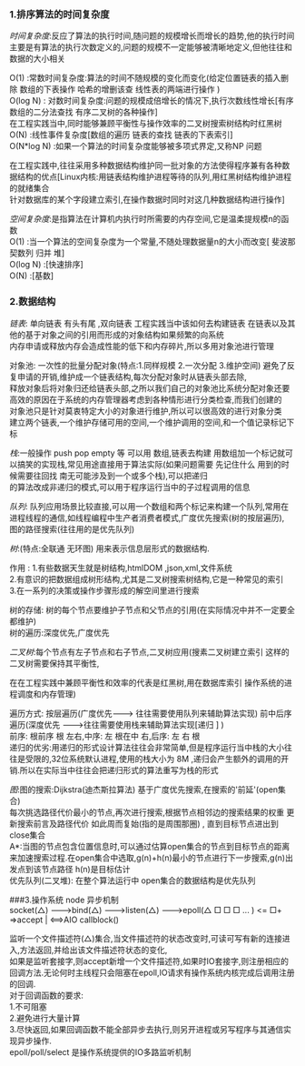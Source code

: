 ### 1.排序算法的时间复杂度

_时间复杂度_:反应了算法的执行时间,随问题的规模增长而增长的趋势,他的执行时间主要是有算法的执行次数定义的,问题的规模不一定能够被清晰地定义,但他往往和数据的大小相关  
  
O(1) :常数时间复杂度:算法的时间不随规模的变化而变化(给定位置链表的插入删除 数组的下表操作 哈希的增删该查 线性表的两端进行操作 )  
O(log N) : 对数时间复杂度:问题的规模成倍增长的情况下,执行次数线性增长[有序数组的二分法查找 有序二叉树的各种操作]  
在工程实践当中,同时能够兼顾平衡性与操作效率的二叉树搜索树结构时红黑树  
O(N) :线性事件复杂度[数组的遍历  链表的查找  链表的下表索引]  
O(N*log N) :如果一个算法的时间复杂度能够被多项式界定,又称NP 问题  
  
在工程实践中,往往采用多种数据结构维护同一批对象的方法使得程序兼有各种数据结构的优点[Linux内核:用链表结构维护进程等待的队列,用红黑树结构维护进程的就绪集合  
针对数据库的某个字段建立索引,在操作数据时同时对这几种数据结构进行操作]  

_空间复杂度_:是指算法在计算机内执行时所需要的内存空间,它是温柔提规模n的函数  
O(1) :当一个算法的空间复杂度为一个常量,不随处理数据量n的大小而改变[ 斐波那契数列 归并 堆]  
O(log N) :[快速排序]  
O(N) :[基数]  

### 2.数据结构

_链表_: 单向链表 有头有尾  ,双向链表
  工程实践当中该如何去构建链表  在链表以及其他的基于对象之间的引用而形成的对象结构如果频繁的向系统  
  内存申请或释放内存会造成性能的低下和内存碎片,所以多用对象池进行管理  
  
  对象池: 一次性的批量分配对象(特点:1.同样规模 2.一次分配 3.维护空间) 避免了反复申请的开销,维护成一个链表结构,每次分配对象时从链表头部去除,  
  释放对象后将对象归还给链表头部,之所以我们自己的对象池比系统分配对象还要高效的原因在于系统的内存管理器考虑到各种情形进行分类检查,而我们创建的  
  对象池只是针对莫衷特定大小的对象进行维护,所以可以很高效的进行对象分类  
  建立两个链表,一个维护存储可用的空间,一个维护调用的空间,和一个值记录标记下标  

_栈_:一般操作 push pop empty 等  可以用 数组,链表去构建
  用数组加一个标记就可以搞笑的实现栈,常见用途直接用于算法实际(如果问题需要 先记住什么  用到的时候需要往回找 南无可能涉及到一个或多个栈),可以把递归  
  的算法改成非递归的模式,可以用于程序运行当中的子过程调用的信息
  
_队列_: 队列应用场景比较直接,可以用一个数组和两个标记来构建一个队列,常用在进程线程的通信,如线程编程中生产者消费者模式,广度优先搜索(树的按层遍历),  
图的路径搜索(往往用的是优先队列)

_树_:(特点:全联通 无环图) 用来表示信息层形式的数据结构.  

作用 :
1.有些数据天生就是树结构,htmlDOM ,json,xml,文件系统  
2.有意识的把数据组成树形结构,尤其是二叉树搜索树结构,它是一种常见的索引  
3.在一系列的决策或操作步骤形成的解空间里进行搜索  
  
树的存储: 树的每个节点要维护子节点和父节点的引用(在实际情况中并不一定要全都维护)  
树的遍历:深度优先,广度优先  


_二叉树_:每个节点有左子节点和右子节点,二叉树应用(搜素二叉树建立索引 这样的二叉树需要保持其平衡性,  

在在工程实践中兼顾平衡性和效率的代表是红黑树,用在数据库索引 操作系统的进程调度和内存管理)  

遍历方式: 按层遍历(广度优先---> 往往需要使用队列来辅助算法实现)  前中后序遍历(深度优先 --->往往需要使用栈来辅助算法实现[递归 ]  )  
前序: 根前序  根 左右,中序: 左 根在中 右,后序: 左 右 根  
递归的优劣:用递归的形式设计算法往往会非常简单,但是程序运行当中栈的大小往往是受限的,32位系统默认进程,使用的栈大小为 8M ,递归会产生额外的调用的开销.所以在实际当中往往会把递归形式的算法重写为栈的形式


_图_:图的搜索:Dijkstra(迪杰斯拉算法) 基于广度优先搜索,在搜索的'前延'(open集合)   
每次挑选路径代价最小的节点,再次进行搜索,根据节点相邻边的搜索结果的权重 更新搜索前言及路径代价 如此周而复始(指的是周围那圈) , 直到目标节点进出到close集合  
A*:当图的节点包含位置信息时,可以通过估算open集合的节点到目标节点的距离来加速搜索过程.在open集合中选取,g(n)+h(n)最小的节点进行下一步搜索,g(n)出发点到该节点路径  h(n)是目标估计   
优先队列(二叉堆): 在整个算法运行中  open集合的数据结构是优先队列  

###3.操作系统
node 异步机制  
socket(△) --->bind(△) --->listen(△) --->epoll(△ □ □ □ ... ) <= □+ =>accept | <==>AIO callblock() 
 
监听一个文件描述符(△)集合,当文件描述符的状态改变时,可读可写有新的连接进入,方法返回,并给出该文件描述符状态的变化,   
如果是监听套接字,则accept新增一个文件描述符,如果时IO套接字,则注册相应的回调方法.无论何时主线程只会阻塞在epoll,IO请求有操作系统内核完成后调用注册的回调.  
对于回调函数的要求:  
1.不可阻塞  
2.避免进行大量计算  
3.尽快返回,如果回调函数不能全部异步去执行,则另开进程或另写程序与其通信实现异步操作.  
epoll/poll/select 是操作系统提供的IO多路监听机制
